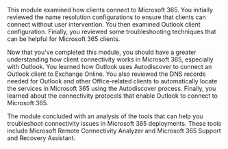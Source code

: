 This module examined how clients connect to Microsoft 365. You initially reviewed the name resolution configurations to ensure that clients can connect without user intervention. You then examined Outlook client configuration. Finally, you reviewed some troubleshooting techniques that can be helpful for Microsoft 365 clients.

Now that you've completed this module, you should have a greater understanding how client connectivity works in Microsoft 365, especially with Outlook. You learned how Outlook uses Autodiscover to connect an Outlook client to Exchange Online. You also reviewed the DNS records needed for Outlook and other Office-related clients to automatically locate the services in Microsoft 365 using the Autodiscover process. Finally, you learned about the connectivity protocols that enable Outlook to connect to Microsoft 365.

The module concluded with an analysis of the tools that can help you troubleshoot connectivity issues in Microsoft 365 deployments. These tools include Microsoft Remote Connectivity Analyzer and Microsoft 365 Support and Recovery Assistant.
